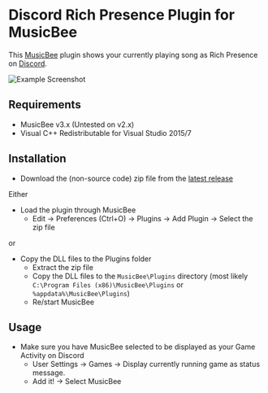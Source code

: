 # Discord Rich Presence Plugin for MusicBee

This [MusicBee](http://getmusicbee.com) plugin shows your currently playing song as Rich Presence on [Discord](https://discordapp.com/).

![Example Screenshot](https://i.imgur.com/cTKx7p8.png)

## Requirements

- MusicBee v3.x (Untested on v2.x)
- Visual C++ Redistributable for Visual Studio 2015/7

## Installation

- Download the (non-source code) zip file from the [latest release](https://github.com/Kuunikal/mb_DiscordRichPresence/releases/latest)

Either
- Load the plugin through MusicBee
  - Edit -> Preferences (Ctrl+O) -> Plugins -> Add Plugin -> Select the zip file

or
- Copy the DLL files to the Plugins folder
  - Extract the zip file
  - Copy the DLL files to the `MusicBee\Plugins` directory (most likely `C:\Program Files (x86)\MusicBee\Plugins` or `%appdata%\MusicBee\Plugins`)
  - Re/start MusicBee

## Usage

- Make sure you have MusicBee selected to be displayed as your Game Activity on Discord
  - User Settings -> Games -> Display currently running game as status message.
  - Add it! -> Select MusicBee
